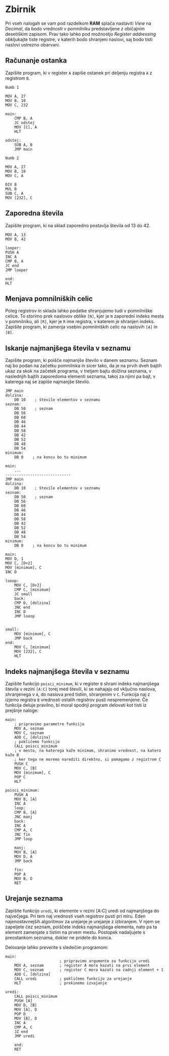 # Zbirnik

Pri vseh nalogah se vam pod razdelkom **RAM** splača nastaviti _View_ na _Decimal_, da bodo vrednosti v pomnilniku predstavljene z običajnim desetiškim zapisom. Prav tako lahko pod možnostjo _Register addressing_ obkljukajte tiste registre, v katerih bodo shranjeni naslovi, saj bodo tisti naslovi ustrezno obarvani.

## Računanje ostanka

Zapišite program, ki v register `A` zapiše ostanek pri deljenju registra `A` z registrom `B`.

    Numb 1
    
    MOV A, 27
    MOV B, 10
    MOV C, 232
    
    main:
	    CMP B, A
	    JC odstej
	    MOV [C], A
	    HLT
    
    odstej:
	    SUB A, B
	    JMP main
    
    Numb 2
    
    MOV A, 27
    MOV B, 10
    MOV C, A
    
    DIV B
    MUL B
    SUB C, A
    MOV [232], C

## Zaporedna števila

Zapišite program, ki na sklad zaporedno postavlja števila od 13 do 42.

    MOV A, 13
    MOV B, 42
    
    looper:
    PUSH A
    INC A
    CMP B, A
    JC end
    JMP looper
    
    end:
    HLT

## Menjava pomnilniških celic

Poleg registrov in sklada lahko podatke shranjujemo tudi v pomnilniške celice. To storimo prek naslovov oblike `[N]`, kjer je `N` zaporedni indeks mesta v pomnilniku, ali `[R]`, kjer je `R` ime registra, v katerem je shranjen indeks. Zapišite program, ki zamenja vsebini pomnilniških celic na naslovih `[A]` in `[B]`.

## Iskanje najmanjšega števila v seznamu

Zapišite program, ki poišče najmanjše število v danem seznamu. Seznam naj bo podan na začetku pomnilnika in sicer tako, da je na prvih dveh bajtih ukaz za skok na začetek programa, v tretjem bajtu dolžina seznama, v naslednjih bajtih zaporedoma elementi seznama, takoj za njimi pa bajt, v katerega naj se zapiše najmanjše število.

    JMP main
    dolzina:
        DB 10    ; število elementov v seznamu
    seznam:
        DB 50    ; seznam
        DB 56
        DB 60
        DB 46
        DB 44
        DB 58
        DB 42
        DB 52
        DB 48
        DB 54
    minimum:
        DB 0    ; na koncu bo tu minimum

    main:
        ...
    -----------------------------
    JMP main
    dolzina:
        DB 10    ; število elementov v seznamu
    seznam:
        DB 50    ; seznam
        DB 56
        DB 60
        DB 46
        DB 44
        DB 58
        DB 42
        DB 52
        DB 48
        DB 54
    minimum:
        DB 0    ; na koncu bo tu minimum

    main:
    MOV D, 1
    MOV C, [D+2]
    MOV [minimum], C
    INC D

    looop:
    	MOV C, [D+2]
    	CMP C, [minimum]
    	JC small
    	back:
    	CMP D, [dolzina]
    	JNC end
    	INC D
    	JMP looop
    

    small:
    	MOV [minimum], C
    	JMP back
    end:
    	MOV C, [minimum]
    	MOV [232], C
    	HLT


## Indeks najmanjšega števila v seznamu

Zapišite funkcijo `poisci_minimum`, ki v register `B` shrani indeks najmanjšega števila v rezini `[A:C]` torej med števili, ki se nahajajo od vključno naslova, shranjenega v `A`, do naslova pred tistim, shranjenim v `C`. Funkcija naj z izjemo registra `B` vrednosti ostalih registrov pusti nespremenjene. Če funkcija deluje pravilno, bi moral spodnji program delovati kot tisti iz prejšnje naloge:

    main:
        ; pripravimo parametre funkcije
        MOV A, seznam
        MOV C, seznam
        ADD C, [dolzina]
        ; pokličemo funkcijo
        CALL poisci_minimum
        ; v mesto, na katerega kaže minimum, shranimo vrednost, na katero kaže B
        ; ker tega ne moremo narediti direktno, si pomagamo z registrom C
        PUSH C 
        MOV C, [B]
        MOV [minimum], C
        POP C
        HLT

    poisci_minimum:
	    PUSH A
	    MOV B, [A]
	    INC A
	    loop:
	    CMP B, [A]
	    JNC manj
	    back:
	    INC A
	    CMP A, C
	    JNC fin
	    JMP loop

	    manj:
	    MOV B, [A]
	    MOV D, A
	    JMP back
    
	    fin:
	    POP A
	    MOV B, D
	    RET

## Urejanje seznama

Zapišite funkcijo `uredi`, ki elemente v rezini [A:C] uredi od najmanjšega do največjega. Pri tem naj vrednosti vseh registrov pusti pri miru. Eden najenostavnejših algoritmov za urejanje je urejanje z izbiranjem. V njem se zapeljete čez seznam, poiščete indeks najmanjšega elementa, nato pa ta element zamenjate s tistim na prvem mestu. Postopek nadaljujete s preostankom seznama, dokler ne pridete do konca.

Delovanje lahko preverite s sledečim programom:

    main:
                            ; pripravimo argumente za funkcijo uredi
        MOV A, seznam       ; register A mora kazati na prvi element
        MOV C, seznam       ; register C mora kazati na zadnji element + 1
        ADD C, [dolzina]
        CALL uredi          ; pokličemo funkcijo za urejanje
        HLT                 ; prekinemo izvajanje

    uredi:
    	CALL poisci_minimum
    	PUSH [A]
    	MOV D, [B]
    	MOV [A], D
    	POP D
    	MOV [B], D
    	INC A
    	CMP A, C
    	JZ end
    	JMP uredi
    
    	end:
    	RET
	